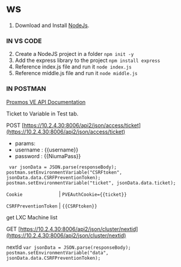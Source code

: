 # ws

1. Download and Install [NodeJs](https://nodejs.org/en/download).

### IN VS CODE

2. Create a NodeJS project in a folder `npm init -y`
3. Add the express library to the project `npm install express`
4. Reference index.js file and run it `node index.js`
5. Reference middle.js file and run it `node middle.js`

### IN POSTMAN

[Proxmos VE API Documentation](https://pve.proxmox.com/pve-docs/api-viewer/)

Ticket to Variable in Test tab. 

POST [https://10.2.4.30:8006/api2/json/access/ticket](https://10.2.4.30:8006/api2/json/access/ticket)
* params:
 * username : {{username}}
 * password : {{NiumaPass}}

 ` var jsonData = JSON.parse(responseBody); postman.setEnvironmentVariable("CSRFtoken", jsonData.data.CSRFPreventionToken); postman.setEnvironmentVariable("ticket", jsonData.data.ticket);`

 `Cookie             ` | `PVEAuthCookie={{ticket}}`
 
 `CSRFPreventionToken` | `{{CSRFtoken}}           ` 


get LXC Machine list

GET [https://10.2.4.30:8006/api2/json/cluster/nextid](https://10.2.4.30:8006/api2/json/cluster/nextid)

nextId
`var jsonData = JSON.parse(responseBody);
postman.setEnvironmentVariable("data", jsonData.data.CSRFPreventionToken);`


